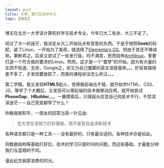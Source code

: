 ```yaml
---
layout: post
title: 大学，我们应该学什么
tags: [随笔]
---
```


博主在北方一大学读计算机科学与技术专业，今年已大二有余、大三不足了。


经过了大一的迷茫，我决定从大二开始玩点有意思的东西。于是乎按照**Geek**的标配，装了Linux，一开始为了美观，就选择了[Elementary OS][eos]，但由于其还不够成熟，果断弃之。后来又尝试了一些发行版，均不满意，怒而投奔[Archlinux][arch]，誓要打造一个符合我的要求的Linux。然而，这才是一个“噩梦”的开始。因为有大量的东西不知道，无奈，Google之，却又为自己蹩脚的英文深感蛋疼。。。好容易搞得差不多了，才发现要放假了，而我的课程却没怎么听过。。。

第二学期，我又发现**HTML5**挺火，觉得做前端也不错，就开始学HTML、CSS、JS。等学了个大概后，又发现可以用前端的技术做移动应用，就开始尝试**PhoneGap**、**HBuilder**。。。一番摸索后，只得摇头叹息自己的技术不行，不禁深深迷茫－－自己究竟都学了什么？

昨晚夜刷知乎，一朋友的回答当真一针见血:

> 在大学应该努力打好基础，而不是盲目追求新技术

各种语言都只是一种工具－－没有最好的，只有最合适的。各种技术亦是如此。

将数据结构等基础打好后，技术的学习只是时间的问题。而这些基础，才最能分辨我们与蓝翔的不同。

谨此纪念我那浪费的时光。


[eos]: http://elementaryos.org/
[arch]: https://www.archlinux.org/
